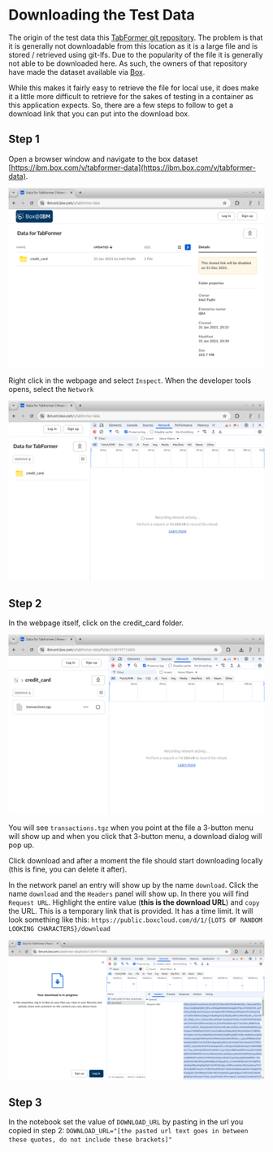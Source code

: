 
# Downloading the Test Data

The origin of the test data this [TabFormer git repository](https://github.com/IBM/TabFormer/tree/main/data/credit_card). The problem is that it is generally not downloadable from this location as it is a large file and is stored / retrieved using git-lfs. Due to the popularity of the file it is generally not able to be downloaded here. As such, the owners of that repository have made the dataset available via [Box](https://ibm.box.com/v/tabformer-data).

While this makes it fairly easy to retrieve the file for local use, it does make it a little more difficult to retrieve for the sakes of testing in a container as this application expects. So, there are a few steps to follow to get a download link that you can put into the download box.

## Step 1

Open a browser window and navigate to the box dataset [https://ibm.box.com/v/tabformer-data](https://ibm.box.com/v/tabformer-data). 

![Image 1](./images/1.png)

Right click in the webpage and select `Inspect`. When the developer tools opens, select the `Network`

![Image 2](./images/2.png)

## Step 2

In the webpage itself, click on the credit_card folder. 

![Image 3](./images/3.png)

You will see `transactions.tgz` when you point at the file a 3-button menu will show up and when you click that 3-button menu, a download dialog will pop up. 

Click download and after a moment the file should start downloading locally (this is fine, you can delete it after). 

In the network panel an entry will show up by the name `download`. Click the name `download` and the `Headers` panel will show up. In there you will find `Request URL`. Highlight the entire value (**this is the download URL**) and `copy` the URL. This is a temporary link that is provided. It has a time limit. It will look something like this: `https://public.boxcloud.com/d/1/{LOTS OF RANDOM LOOKING CHARACTERS}/download`

![Image 4](./images/4.png)

## Step 3

In the notebook set the value of `DOWNLOAD_URL` by pasting in the url you copied in step 2: `DOWNLOAD_URL="[the pasted url text goes in between these quotes, do not include these brackets]"`

